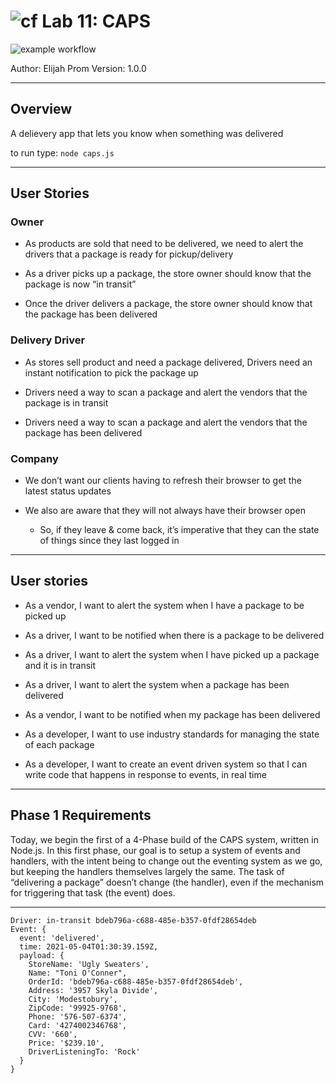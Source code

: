 # ![cf](https://i.imgur.com/7v5ASc8.png) Lab 11: CAPS

![example workflow](https://github.com/S2Mackinley/caps/actions/workflows/node.yml/badge.svg)

Author: Elijah Prom Version: 1.0.0

---

## Overview

A delievery app that lets you know when something was delivered

to run type: `node caps.js`

---

## User Stories

### Owner

* As products are sold that need to be delivered, we need to alert the drivers that a package is ready for pickup/delivery

* As a driver picks up a package, the store owner should know that the package is now “in transit”

* Once the driver delivers a package, the store owner should know that the package has been delivered

### Delivery Driver

* As stores sell product and need a package delivered, Drivers need an instant notification to pick the package up

* Drivers need a way to scan a package and alert the vendors that the package is in transit

* Drivers need a way to scan a package and alert the vendors that the package has been delivered

### Company

* We don’t want our clients having to refresh their browser to get the latest status updates

* We also are aware that they will not always have their browser open

  * So, if they leave & come back, it’s imperative that they can the state of things since they last logged in

---

## User stories

* As a vendor, I want to alert the system when I have a package to be picked up

* As a driver, I want to be notified when there is a package to be delivered

* As a driver, I want to alert the system when I have picked up a package and it is in transit

* As a driver, I want to alert the system when a package has been delivered

* As a vendor, I want to be notified when my package has been delivered

* As a developer, I want to use industry standards for managing the state of each package

* As a developer, I want to create an event driven system so that I can write code that happens in response to events, in real time

---

## Phase 1 Requirements

Today, we begin the first of a 4-Phase build of the CAPS system, written in Node.js. In this first phase, our goal is to setup a system of events and handlers, with the intent being to change out the eventing system as we go, but keeping the handlers themselves largely the same. The task of “delivering a package” doesn’t change (the handler), even if the mechanism for triggering that task (the event) does.

---

```
Driver: in-transit bdeb796a-c688-485e-b357-0fdf28654deb
Event: {
  event: 'delivered',
  time: 2021-05-04T01:30:39.159Z,
  payload: {
    StoreName: 'Ugly Sweaters',
    Name: "Toni O'Conner",
    OrderId: 'bdeb796a-c688-485e-b357-0fdf28654deb',
    Address: '3957 Skyla Divide',
    City: 'Modestobury',
    ZipCode: '99925-9768',
    Phone: '576-507-6374',
    Card: '4274002346768',
    CVV: '660',
    Price: '$239.10',
    DriverListeningTo: 'Rock'
  }
}
```